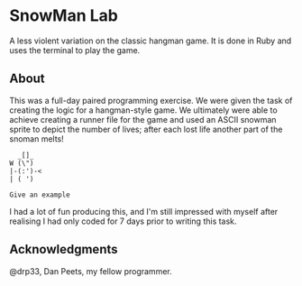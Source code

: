 # SnowMan Lab
A less violent variation on the classic hangman game. It is done in Ruby and uses the terminal to play the game.

## About
This was a full-day paired programming exercise. We were given the task of creating the logic for a hangman-style game.
We ultimately were able to achieve creating a runner file for the game and used an ASCII snowman sprite to depict the number of lives; after each lost life another part of the snoman melts!

```
  _[]_
W (\")
|-(:')-<
| ( ')
```


```
Give an example
```

I had a lot of fun producing this, and I'm still impressed with myself after realising I had only coded for 7 days prior to writing this task.

## Acknowledgments
@drp33, Dan Peets, my fellow programmer.
